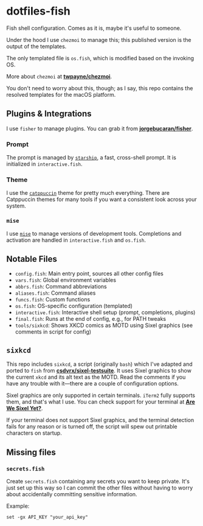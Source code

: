 # dotfiles-fish

Fish shell configuration. Comes as it is, maybe it's useful to someone.

Under the hood I use `chezmoi` to manage this; this published version is the output of the templates.

The only templated file is `os.fish`, which is modified based on the invoking OS.

More about `chezmoi` at [**twpayne/chezmoi**](https://github.com/twpayne/chezmoi).

You don't need to worry about this, though; as I say, this repo contains the resolved templates for the macOS platform.

## Plugins & Integrations

I use `fisher` to manage plugins. You can grab it from [**jorgebucaran/fisher**](https://github.com/jorgebucaran/fisher).

### Prompt

The prompt is managed by [`starship`](https://starship.rs/), a fast, cross-shell prompt. It is initialized in `interactive.fish`.

### Theme

I use the [`catppuccin`](https://github.com/catppuccin/fish) theme for pretty much everything. There are Catppuccin themes for many tools if you want a consistent look across your system.

### `mise`

I use [`mise`](https://github.com/jdx/mise) to manage versions of development tools. Completions and activation are handled in `interactive.fish` and `os.fish`.

## Notable Files

- `config.fish`: Main entry point, sources all other config files
- `vars.fish`: Global environment variables
- `abbrs.fish`: Command abbreviations
- `aliases.fish`: Command aliases
- `funcs.fish`: Custom functions
- `os.fish`: OS-specific configuration (templated)
- `interactive.fish`: Interactive shell setup (prompt, completions, plugins)
- `final.fish`: Runs at the end of config, e.g., for PATH tweaks
- `tools/sixkcd`: Shows XKCD comics as MOTD using Sixel graphics (see comments in script for config)

## `sixkcd`

This repo includes `sixkcd`, a script (originally `bash`) which I've adapted and ported to `fish` from [**csdvrx/sixel-testsuite**](https://github.com/csdvrx/sixel-testsuite). It uses Sixel graphics to show the current `xkcd` and its alt text as the MOTD. Read the comments if you have any trouble with it—there are a couple of configuration options.

Sixel graphics are only supported in certain terminals. `iTerm2` fully supports them, and that's what I use. You can check support for your terminal at [**Are We Sixel Yet?**](https://www.arewesixelyet.com).

If your terminal does not support Sixel graphics, and the terminal detection fails for any reason or is turned off, the script will spew out printable characters on startup.

## Missing files

### `secrets.fish`

Create `secrets.fish` containing any secrets you want to keep private. It's just set up this way so I can commit the other files without having to worry about accidentally committing sensitive information.

Example:

```fish
set -gx API_KEY "your_api_key"
```
